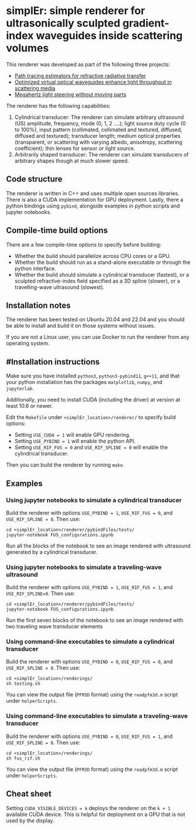 # simplEr: simple renderer for ultrasonically sculpted gradient-index waveguides inside scattering volumes

This renderer was developed as part of the following three projects:
- [Path tracing estimators for refractive radiative transfer](https://imaging.cs.cmu.edu/rrte/)
- [Optimized virtual optical waveguides enhance light throughput in scattering media](https://imaging.cs.cmu.edu/optimized_virtual_optical_waveguides/)
- [Megahertz light steering without moving parts](https://imaging.cs.cmu.edu/ultrafast_steering/)

The renderer has the following capabilities:
1. Cylindrical transducer: The renderer can simulate arbitrary ultrasound (US) amplitude, frequency, mode (0, 1, 2 ....); light source duty cycle (0 to 100%), input pattern (collimated, collimated and textured, diffused, diffused and textured); transducer length; medium optical properties (transparent, or scattering with varying albedo, anisotropy, scattering coefficient); thin lenses for sensor or light source. 
2. Arbitrarily shaped transducer: The renderer can simulate transducers of arbitrary shapes though at much slower speed.

## Code structure

The renderer is written in C++ and uses multiple open sources libraries. There is also a CUDA implementation for GPU deployment. Lastly, there a python bindings using `pybind`, alongside examples in python scripts and jupyter notebooks. 

## Compile-time build options

There are a few compile-time options to specify before building:
- Whether the build should parallelize across CPU cores or a GPU.
- Whether the build should run as a stand-alone executable or through the python interface.
- Whether the build should simulate a cylindrical transducer (fastest), or a sculpted refractive-index field specified as a 3D spline (slower), or a travelling-wave ultrasound (slowest).

## Installation notes

The renderer has been tested on Ubuntu 20.04 and 22.04 and you should be able to install and build it on those systems without issues.

If you are not a Linux user, you can use Docker to run the renderer from any operating system.

## #Installation instructions

Make sure you have installed `python3`, `python3-pybind11`, `g++11`, and that your python installation has the packages `matplotlib`, `numpy`, and `jupyterlab`.

Additionally, you need to install CUDA (including the driver) at version at least 10.6 or newer.

Edit the `Makefile` under `<simplEr_location>/renderer/` to specify build options:
- Setting `USE_CUDA = 1` will enable GPU rendering.
- Setting `USE_PYBIND = 1` will enable the python API.
- Setting `USE_RIF_FUS = 0` and `USE_RIF_SPLINE = 0` will enable the cylindrical transducer.

Then you can build the renderer by running `make`.

## Examples

### Using jupyter notebooks to simulate a cylindrical transducer
Build the renderer with options `USE_PYBIND = 1`, `USE_RIF_FUS = 0`, and `USE_RIF_SPLINE = 0`. Then use:
```
cd <simplEr_location>/renderer/pybindFiles/tests/
jupyter-notebook FUS_configurations.ipynb
```
Run all the blocks of the notebook to see an image rendered with ultrasound generated by a cylindrical transducer. 

### Using jupyter notebooks to simulate a traveling-wave ultrasound
Build the renderer with options `USE_PYBIND = 1`, `USE_RIF_FUS = 1`, and `USE_RIF_SPLINE=0`. Then use:
```
cd <simplEr_location>/renderer/pybindFiles/tests/
jupyter-notebook FUS_configurations.ipynb
```
Run the first seven blocks of the notebook to see an image rendered with two traveling wave transducer elements

### Using command-line executables to simulate a cylindrical transducer
Build the renderer with options `USE_PYBIND = 0`, `USE_RIF_FUS = 0`, and `USE_RIF_SPLINE = 0`. Then use:
```
cd <simplEr_location>/renderings/
sh testing.sh
```
You can view the output file (`PFM3D` format) using the `readpfm3d.m` script under `helperScripts`. 

### Using command-line executables to simulate a traveling-wave transducer
Build the renderer with options `USE_PYBIND = 0`, `USE_RIF_FUS = 1`, and `USE_RIF_SPLINE = 0`. Then use:
```
cd <simplEr_location>/renderings/
sh fus_rif.sh
```
You can view the output file (`PFM3D` format) using the `readpfm3d.m` script under `helperScripts`. 

## Cheat sheet

Setting `CUDA_VISIBLE_DEVICES = k` deploys the renderer on the `k + 1` available CUDA device. This is helpful for deployment on a GPU that is not used by the display.
